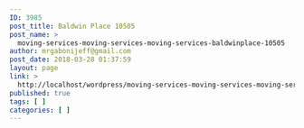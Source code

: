 ```yaml
---
ID: 3985
post_title: Baldwin Place 10505
post_name: >
  moving-services-moving-services-moving-services-baldwinplace-10505
author: mrgabonijeff@gmail.com
post_date: 2018-03-28 01:37:59
layout: page
link: >
  http://localhost/wordpress/moving-services-moving-services-moving-services-baldwinplace-10505/
published: true
tags: [ ]
categories: [ ]
---
```

